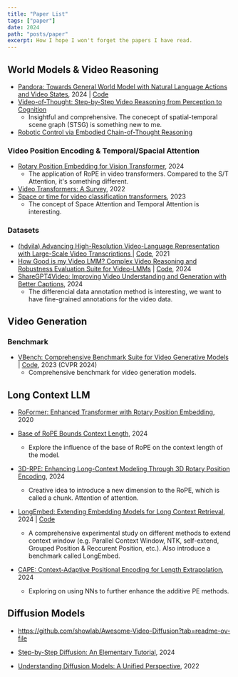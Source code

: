```yaml
---
title: "Paper List"
tags: ["paper"]
date: 2024
path: "posts/paper"
excerpt: How I hope I won't forget the papers I have read.
---
```


## World Models & Video Reasoning

- [Pandora: Towards General World Model with Natural Language Actions and Video States](https://world-model.maitrix.org/assets/pandora.pdf), 2024 | [Code](https://github.com/maitrix-org/Pandora?tab=readme-ov-file)
- [Video-of-Thought: Step-by-Step Video Reasoning from Perception to Cognition](https://haofei.vip/VoT/)
  - Insightful and comprehensive. The conecept of spatial-temporal scene graph (STSG) is something new to me.
- [Robotic Control via Embodied Chain-of-Thought Reasoning](https://arxiv.org/html/2407.08693v1)

### Video Position Encoding & Temporal/Spacial Attention
- [Rotary Position Embedding for Vision Transformer](https://arxiv.org/abs/2403.13298), 2024
  - The application of RoPE in video transformers. Compared to the S/T Attention, it's something different.
- [Video Transformers: A Survey](https://arxiv.org/abs/2201.05991), 2022
- [Space or time for video classification transformers](https://link.springer.com/article/10.1007/s10489-023-04756-5), 2023
  - The concept of Space Attention and Temporal Attention is interesting. 

### Datasets
- [(hdvila) Advancing High-Resolution Video-Language Representation with Large-Scale Video Transcriptions
](https://arxiv.org/abs/2111.10337) | [Code](https://github.com/microsoft/XPretrain/tree/main/hd-vila), 2021
- [How Good is my Video LMM? Complex Video Reasoning and Robustness Evaluation Suite for Video-LMMs](https://arxiv.org/abs/2405.03690) | [Code](https://github.com/mbzuai-oryx/CVRR-Evaluation-Suite/), 2024
- [ShareGPT4Video:
Improving Video Understanding and Generation with Better Captions](https://sharegpt4video.github.io/), 2024
  - The differencial data annotation method is interesting, we want to have fine-grained annotations for the video data.

## Video Generation

### Benchmark

- [VBench: Comprehensive Benchmark Suite for Video Generative Models](https://arxiv.org/abs/2311.17982) | [Code](https://github.com/Vchitect/VBench), 2023 (CVPR 2024)
  - Comprehensive benchmark for video generation models. 

## Long Context LLM

- [RoFormer: Enhanced Transformer with Rotary Position Embedding](https://arxiv.org/abs/2104.09864), 2020
- [Base of RoPE Bounds Context Length](https://arxiv.org/abs/2405.14591), 2024

  - Explore the influence of the base of RoPE on the context length of the model.

- [3D-RPE: Enhancing Long-Context Modeling Through 3D Rotary Position Encoding](https://arxiv.org/abs/2406.09897), 2024
  - Creative idea to introduce a new dimension to the RoPE, which is called a chunk. Attention of attention.
- [LongEmbed: Extending Embedding Models for Long Context Retrieval](https://arxiv.org/abs/2404.12096), 2024 | [Code](https://github.com/dwzhu-pku/LongEmbed)
  - A comprehensive experimental study on different methods to extend context window (e.g. Parallel Context Window, NTK, self-extend, Grouped Position & Reccurent Position, etc.). Also introduce a benchmark called LongEmbed.
- [CAPE: Context-Adaptive Positional Encoding for Length Extrapolation](https://arxiv.org/abs/2405.14722), 2024
  - Exploring on using NNs to further enhance the additive PE methods.


## Diffusion Models

- https://github.com/showlab/Awesome-Video-Diffusion?tab=readme-ov-file

- [Step-by-Step Diffusion: An Elementary Tutorial](https://arxiv.org/pdf/2406.08929), 2024
- [Understanding Diffusion Models: A Unified Perspective](https://arxiv.org/abs/2208.11970), 2022